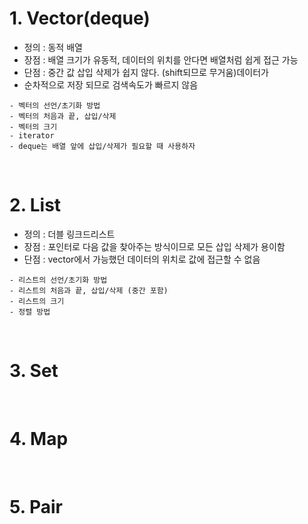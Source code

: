 # 1. Vector(deque)
* 정의 : 동적 배열
* 장점 : 배열 크기가 유동적, 데이터의 위치를 안다면 배열처럼 쉽게 접근 가능
* 단점 : 중간 값 삽입 삭제가 쉽지 않다. (shift되므로 무거움)데이터가
* 순차적으로 저장 되므로 검색속도가 빠르지 않음
```
- 벡터의 선언/초기화 방법
- 벡터의 처음과 끝, 삽입/삭제
- 벡터의 크기
- iterator
- deque는 배열 앞에 삽입/삭제가 필요할 때 사용하자
```
<br>

# 2. List
* 정의 : 더블 링크드리스트
* 장점 : 포인터로 다음 값을 찾아주는 방식이므로 모든 삽입 삭제가 용이함
* 단점 : vector에서 가능했던 데이터의 위치로 값에 접근할 수 없음
```
- 리스트의 선언/초기화 방법
- 리스트의 처음과 끝, 삽입/삭제 (중간 포함)
- 리스트의 크기
- 정렬 방법
```
<br>

# 3. Set

<br>

# 4. Map

<br>

# 5. Pair

<br>

